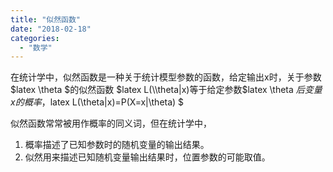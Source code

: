 ```yaml
---
title: "似然函数"
date: "2018-02-18"
categories: 
  - "数学"
---
```


在统计学中，似然函数是一种关于统计模型参数的函数，给定输出x时，关于参数$latex \\theta $的似然函数 $latex L(\\theta|x)等于给定参数$latex \\theta $后变量x的概率，$latex L(\\theta|x)=P(X=x|\\theta) $

似然函数常常被用作概率的同义词，但在统计学中，

1. 概率描述了已知参数时的随机变量的输出结果。
2. 似然用来描述已知随机变量输出结果时，位置参数的可能取值。
